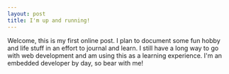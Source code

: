 ```yaml
---
layout: post
title: I'm up and running!
---
```


Welcome, this is my first online post. I plan to document some fun hobby and life stuff in an effort to journal and learn. I still have a long way to go with web development and am using this as a learning experience. I'm an embedded developer by day, so bear with me!
